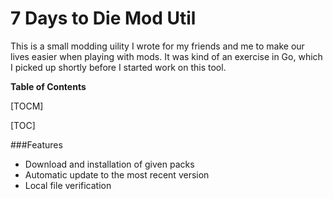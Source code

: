 # 7 Days to Die Mod Util

This is a small modding uility I wrote for my friends and me to make our lives easier when playing with mods. It was kind of an exercise in Go, which I picked up shortly before I started work on this tool.

**Table of Contents**

[TOCM]

[TOC]

###Features
- Download and installation of given packs
- Automatic update to the most recent version
- Local file verification

